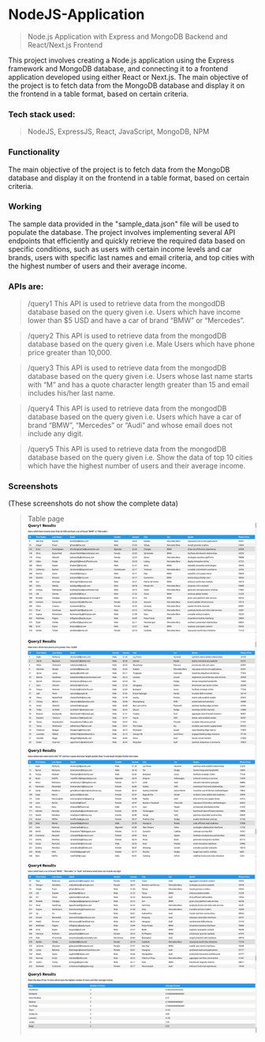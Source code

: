 # NodeJS-Application

> Node.js Application with Express and MongoDB Backend and React/Next.js Frontend

This project involves creating a Node.js application using the Express framework and MongoDB database, and connecting it to a frontend application developed using either React or Next.js. The main objective of the project is to fetch data from the MongoDB database and display it on the frontend in a table format, based on certain criteria. 

### Tech stack used: 

> NodeJS, ExpressJS, React, JavaScript, MongoDB, NPM

### Functionality

The main objective of the project is to fetch data from the MongoDB database and display it on the frontend in a table format, based on certain criteria.

### Working

The sample data provided in the "sample_data.json" file will be used to populate the database. The project involves implementing several API endpoints that efficiently and quickly retrieve the required data based on specific conditions, such as users with certain income levels and car brands, users with specific last names and email criteria, and top cities with the highest number of users and their average income.

### APIs are: 

> /query1
This API is used to retrieve data from the mongodDB database based on the query given i.e. Users which have income lower than $5 USD and have a car of brand “BMW” or “Mercedes”.

> /query2
This API is used to retrieve data from the mongodDB database based on the query given i.e. Male Users which have phone price greater than 10,000.

> /query3
This API is used to retrieve data from the mongodDB database based on the query given i.e. Users whose last name starts with “M” and has a quote character length greater than 15 and email includes his/her last name.

> /query4
This API is used to retrieve data from the mongodDB database based on the query given i.e. Users which have a car of brand “BMW”, “Mercedes” or “Audi” and whose email does not include any digit.

> /query5
This API is used to retrieve data from the mongodDB database based on the query given i.e. Show the data of top 10 cities which have the highest number of users and their average income.

### Screenshots
(These screenshots do not show the complete data)

> Table page
![Table page](https://github.com/VisheshGrg/NodeJS-Application/blob/main/images/Screenshot%20from%202023-04-26%2019-04-31.png)
![Table page](https://github.com/VisheshGrg/NodeJS-Application/blob/main/images/Screenshot%20from%202023-04-26%2019-04-40.png)
![Table page](https://github.com/VisheshGrg/NodeJS-Application/blob/main/images/Screenshot%20from%202023-04-26%2019-04-57.png)
![Table page](https://github.com/VisheshGrg/NodeJS-Application/blob/main/images/Screenshot%20from%202023-04-26%2019-05-06.png)
![Table page](https://github.com/VisheshGrg/NodeJS-Application/blob/main/images/Screenshot%20from%202023-04-26%2019-05-16.png)

